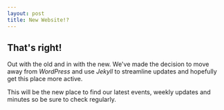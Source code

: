 ```yaml
---
layout: post
title: New Website!?
---
```


## That's right!

Out with the old and in with the new.
We've made the decision to move away from _WordPress_ and use _Jekyll_ to streamline updates and hopefully get this place more active.

This will be the new place to find our latest events, weekly updates and minutes so be sure to check regularly.